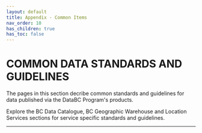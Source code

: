 ```yaml
---
layout: default
title: Appendix - Common Items
nav_order: 10
has_children: true
has_toc: false
---
```


# COMMON DATA STANDARDS AND GUIDELINES

The pages in this section decribe common standards and guidelines for data published via the DataBC Program's products.  

Explore the BC Data Catalogue, BC Geographic Warehouse and Location Services sections for service specific standards and guidelines.

----------------------------------
